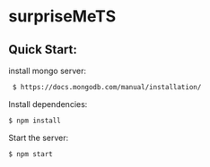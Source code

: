 # surpriseMeTS

## Quick Start:

install mongo server:

```bash
 $ https://docs.mongodb.com/manual/installation/
```

Install dependencies:

```bash
$ npm install
```

Start the server:

```bash
$ npm start
```
